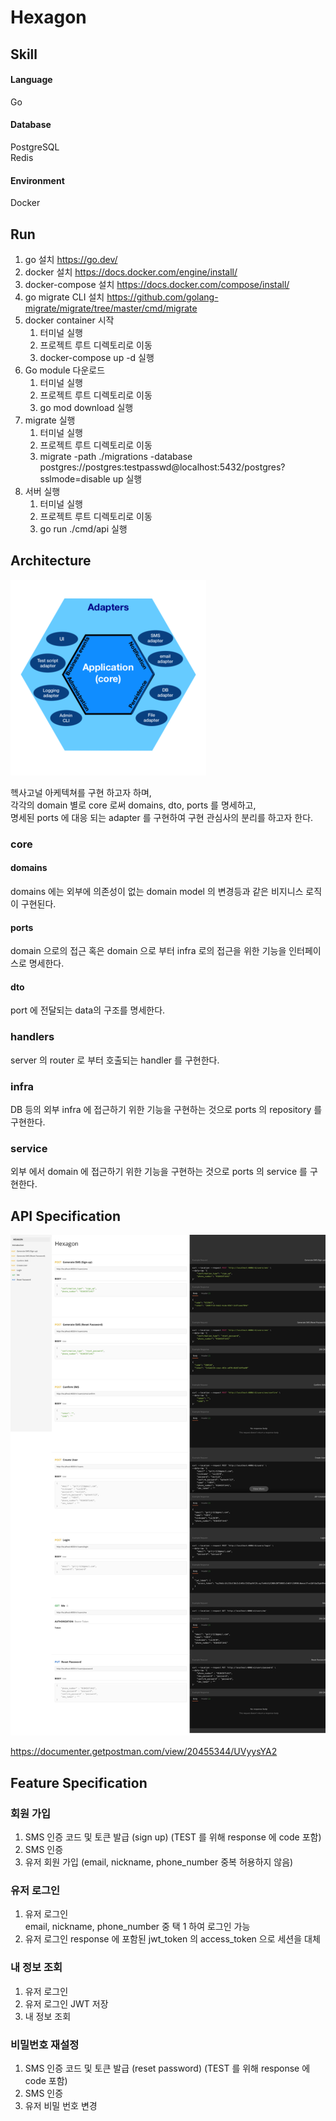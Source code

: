# Hexagon

## Skill

#### Language
Go
#### Database
PostgreSQL  
Redis
#### Environment
Docker

## Run

1. go 설치 https://go.dev/
2. docker 설치 https://docs.docker.com/engine/install/
3. docker-compose 설치 https://docs.docker.com/compose/install/
4. go migrate CLI 설치 https://github.com/golang-migrate/migrate/tree/master/cmd/migrate
5. docker container 시작
   1. 터미널 실행 
   2. 프로젝트 루트 디렉토리로 이동
   3. docker-compose up -d 실행
6. Go module 다운로드
   1. 터미널 실행
   2. 프로젝트 루트 디렉토리로 이동
   3. go mod download 실행
7. migrate 실행
   1. 터미널 실행
   2. 프로젝트 루트 디렉토리로 이동
   3. migrate -path ./migrations -database postgres://postgres:testpasswd@localhost:5432/postgres?sslmode=disable up 실행
8. 서버 실행
   1. 터미널 실행
   2. 프로젝트 루트 디렉토리로 이동
   3. go run ./cmd/api 실행

## Architecture

![img](./readme/Hexagonal_Architecture.png)

헥사고널 아케텍쳐를 구현 하고자 하며,  
각각의 domain 별로 core 로써 domains, dto, ports 를 명세하고,  
명세된 ports 에 대응 되는 adapter 를 구현하여 구현 관심사의 분리를 하고자 한다.

### core
#### domains 
domains 에는 외부에 의존성이 없는 domain model 의 변경등과 같은 비지니스 로직이 구현된다.

#### ports
domain 으로의 접근 혹은 domain 으로 부터 infra 로의 접근을 위한 기능을 인터페이스로 명세한다.

#### dto
port 에 전달되는 data의 구조를 명세한다.

### handlers
server 의 router 로 부터 호출되는 handler 를 구현한다.

### infra
DB 등의 외부 infra 에 접근하기 위한 기능을 구현하는 것으로 ports 의 repository 를 구현한다.

### service
외부 에서 domain 에 접근하기 위한 기능을 구현하는 것으로 ports 의 service 를 구현한다.

## API Specification

![img](./readme/API.jpeg)

https://documenter.getpostman.com/view/20455344/UVyysYA2

## Feature Specification

### 회원 가입

1. SMS 인증 코드 및 토큰 발급 (sign up) (TEST 를 위해 response 에 code 포함)
2. SMS 인증
3. 유저 회원 가입 (email, nickname, phone_number 중복 허용하지 않음)

### 유저 로그인

1. 유저 로그인   
email, nickname, phone_number 중 택 1 하여 로그인 가능
2. 유저 로그인 response 에 포함된 jwt_token 의 access_token 으로 세션을 대체

### 내 정보 조회

1. 유저 로그인
2. 유저 로그인 JWT 저장
3. 내 정보 조회

### 비밀번호 재설정

1. SMS 인증 코드 및 토큰 발급 (reset password) (TEST 를 위해 response 에 code 포함)
2. SMS 인증
3. 유저 비밀 번호 변경 
